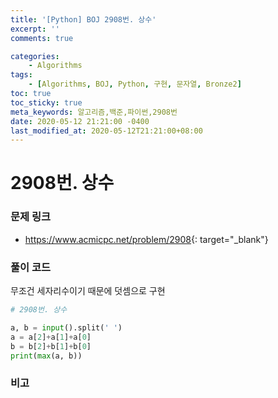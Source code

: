 ```yaml
---
title: '[Python] BOJ 2908번. 상수'
excerpt: ''
comments: true

categories:
    - Algorithms
tags:
    - [Algorithms, BOJ, Python, 구현, 문자열, Bronze2]
toc: true
toc_sticky: true
meta_keywords: 알고리즘,백준,파이썬,2908번
date: 2020-05-12 21:21:00 -0400
last_modified_at: 2020-05-12T21:21:00+08:00
---
```


# 2908번. 상수

### 문제 링크

-   <https://www.acmicpc.net/problem/2908>{: target="\_blank"}

### 풀이 코드

무조건 세자리수이기 때문에 덧셈으로 구현

```python
# 2908번. 상수

a, b = input().split(' ')
a = a[2]+a[1]+a[0]
b = b[2]+b[1]+b[0]
print(max(a, b))

```

### 비고

